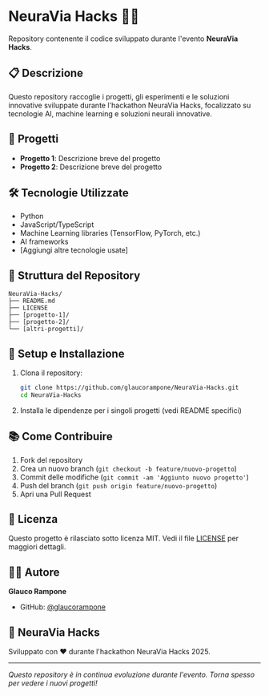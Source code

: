 # NeuraVia Hacks 🧠💡

Repository contenente il codice sviluppato durante l'evento **NeuraVia Hacks**.

## 📋 Descrizione

Questo repository raccoglie i progetti, gli esperimenti e le soluzioni innovative sviluppate durante l'hackathon NeuraVia Hacks, focalizzato su tecnologie AI, machine learning e soluzioni neurali innovative.

## 🚀 Progetti

<!-- Aggiungi qui i tuoi progetti man mano che li sviluppi -->
- **Progetto 1**: Descrizione breve del progetto
- **Progetto 2**: Descrizione breve del progetto

## 🛠️ Tecnologie Utilizzate

- Python
- JavaScript/TypeScript
- Machine Learning libraries (TensorFlow, PyTorch, etc.)
- AI frameworks
- [Aggiungi altre tecnologie usate]

## 📁 Struttura del Repository

```
NeuraVia-Hacks/
├── README.md
├── LICENSE
├── [progetto-1]/
├── [progetto-2]/
└── [altri-progetti]/
```

## 🔧 Setup e Installazione

1. Clona il repository:
   ```bash
   git clone https://github.com/glaucorampone/NeuraVia-Hacks.git
   cd NeuraVia-Hacks
   ```

2. Installa le dipendenze per i singoli progetti (vedi README specifici)

## 📚 Come Contribuire

1. Fork del repository
2. Crea un nuovo branch (`git checkout -b feature/nuovo-progetto`)
3. Commit delle modifiche (`git commit -am 'Aggiunto nuovo progetto'`)
4. Push del branch (`git push origin feature/nuovo-progetto`)
5. Apri una Pull Request

## 📄 Licenza

Questo progetto è rilasciato sotto licenza MIT. Vedi il file [LICENSE](LICENSE) per maggiori dettagli.

## 👨‍💻 Autore

**Glauco Rampone**
- GitHub: [@glaucorampone](https://github.com/glaucorampone)

## 🎯 NeuraVia Hacks

Sviluppato con ❤️ durante l'hackathon NeuraVia Hacks 2025.

---

*Questo repository è in continua evoluzione durante l'evento. Torna spesso per vedere i nuovi progetti!*
